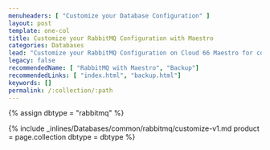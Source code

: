```yaml
---
menuheaders: [ "Customize your Database Configuration" ]
layout: post
template: one-col
title: Customize your RabbitMQ Configuration with Maestro
categories: Databases
lead: "Customize your RabbitMQ Configuration on Cloud 66 Maestro for container stacks"
legacy: false
recommendedName: [ "RabbitMQ with Maestro", "Backup"]
recommendedLinks: [ "index.html", "backup.html"]
keywords: []
permalink: /:collection/:path
---
```


{% assign dbtype = "rabbitmq" %}

<a href="#customize-your-database-configuration"></a>{% include _inlines/Databases/common/rabbitmq/customize-v1.md  product = page.collection dbtype = dbtype %}
